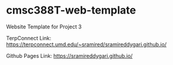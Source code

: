 # cmsc388T-web-template

Website Template for Project 3

TerpConnect Link: https://terpconnect.umd.edu/~sramired/sramireddygari.github.io/

Github Pages Link: https://sramireddygari.github.io/
